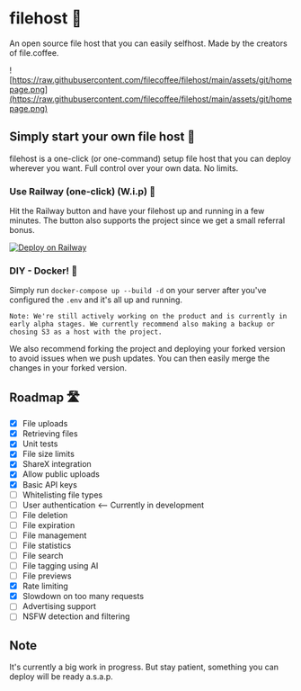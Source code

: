 # filehost 📁
An open source file host that you can easily selfhost. Made by the creators of file.coffee.

![https://raw.githubusercontent.com/filecoffee/filehost/main/assets/git/homepage.png](https://raw.githubusercontent.com/filecoffee/filehost/main/assets/git/homepage.png)

## Simply start your own file host 🚀
filehost is a one-click (or one-command) setup file host that you can deploy wherever you want. Full control over your own data. No limits.

### Use Railway (one-click) (W.i.p) 🚂
Hit the Railway button and have your filehost up and running in a few minutes. The button also supports the project since we get a small referral bonus.

[![Deploy on Railway](https://railway.app/button.svg)](https://railway.app/template/pv_x6t?referralCode=QsZ-bg)


### DIY - Docker! 🐳
Simply run `docker-compose up --build -d` on your server after you've configured the `.env` and it's all up and running.

```
Note: We're still actively working on the product and is currently in early alpha stages. We currently recommend also making a backup or chosing S3 as a host with the project.
```

We also recommend forking the project and deploying your forked version to avoid issues when we push updates. You can then easily merge the changes in your forked version.

## Roadmap 🛣️
- [x] File uploads
- [x] Retrieving files
- [x] Unit tests
- [x] File size limits
- [x] ShareX integration
- [x] Allow public uploads
- [x] Basic API keys
- [ ] Whitelisting file types
- [ ] User authentication <-- Currently in development
- [ ] File deletion
- [ ] File expiration
- [ ] File management
- [ ] File statistics
- [ ] File search
- [ ] File tagging using AI
- [ ] File previews
- [x] Rate limiting
- [x] Slowdown on too many requests
- [ ] Advertising support
- [ ] NSFW detection and filtering

## Note
It's currently a big work in progress. But stay patient, something you can deploy will be ready a.s.a.p.
